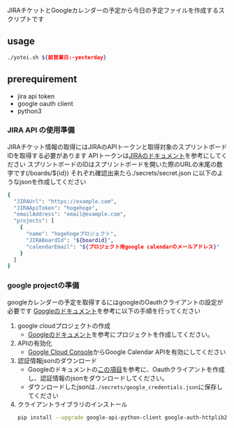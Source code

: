 JIRAチケットとGoogleカレンダーの予定から今日の予定ファイルを作成するスクリプトです

## usage
```bash
./yotei.sh ${前営業日:-yesterday}
```

## prerequirement
- jira api token
- google oauth client
- python3
### JIRA API の使用準備
JIRAチケット情報の取得にはJIRAのAPIトークンと取得対象のスプリントボードIDを取得する必要があります
APIトークンは[JIRAのドキュメント](https://support.atlassian.com/ja/atlassian-account/docs/manage-api-tokens-for-your-atlassian-account/)を参考にしてください
スプリントボードのIDはスプリントボードを開いた際のURLの末尾の数字です(/boards/${id})
それぞれ確認出来たら./secrets/secret.json に以下のようなjsonを作成してください
```bash
{
  "JIRAUrl": "https://example.com",
  "JIRAApiToken": "hogehoge",
  "emailAddress": "email@example.com",
  "projects": [
    {
      "name": "hogehogeプロジェクト",
      "JIRABoardId": "${boardid}",
      "calendarEmail": "${プロジェクト用google calendarのメールアドレス}"
    }
  ]
}
```

### google projectの準備
googleカレンダーの予定を取得するにはgoogleのOauthクライアントの設定が必要です
[Googleのドキュメント](https://developers.google.com/calendar/api/quickstart/python?hl=ja)を参考に以下の手順を行ってください
1. google cloudプロジェクトの作成
    - [Googleのドキュメント](https://developers.google.com/workspace/guides/create-project?hl=ja)を参考にプロジェクトを作成してください。
2. APIの有効化
    - [Google Cloud Console](https://console.cloud.google.com/flows/enableapi?apiid=calendar-json.googleapis.com&hl=ja)からGoogle Calendar APIを有効にしてください
3. 認証情報jsonのダウンロード
    - Googleのドキュメントの[この項目](https://developers.google.com/calendar/api/quickstart/python?hl=ja#authorize_credentials_for_a_desktop_application)を参考に、Oauthクライアントを作成し、認証情報のjsonをダウンロードしてください。
    - ダウンロードしたjsonは`./secrets/google_credentials.json`に保存してください
4. クライアントライブラリのインストール
    ```bash
    pip install --upgrade google-api-python-client google-auth-httplib2 google-auth-oauthlib
    ```